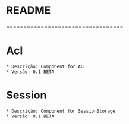 # README #

==================================

# Acl #
	* Descrição: Component for ACL 
	* Versão: 0.1 BETA

# Session #
	* Descrição: Component for SessionStorage 
	* Versão: 0.1 BETA
